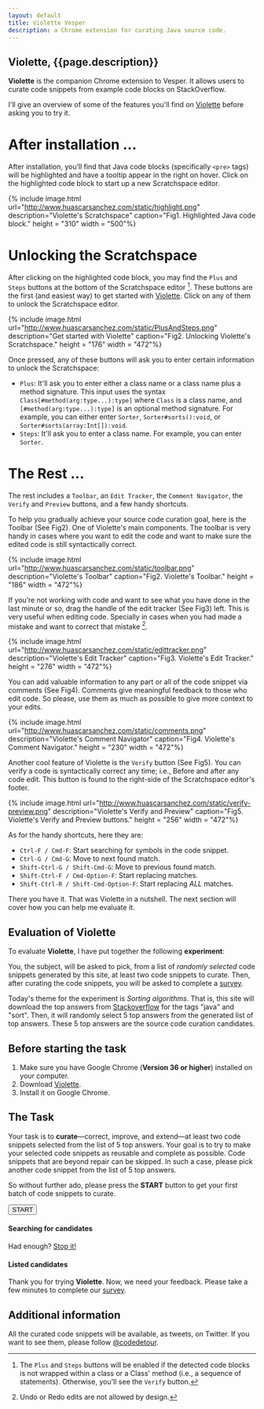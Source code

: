 ```yaml
---
layout: default
title: Violette Vesper
description: a Chrome extension for curating Java source code.
---
```


## Violette, {{page.description}}

**Violette** is the companion Chrome extension to Vesper. It allows users to curate code snippets from example code blocks on StackOverflow.

I'll give an overview of some of the features you'll find on [Violette](https://www.dropbox.com/s/dpse9g1nojt4e73/vesper-web.crx) before asking you to try it.

# After installation ... 

After installation, you’ll find that Java code blocks (specifically `<pre>` tags) will be highlighted and have a tooltip appear in the right on hover. Click on the highlighted code block to start up a new Scratchspace editor.

{% include image.html url="http://www.huascarsanchez.com/static/highlight.png" description="Violette's Scratchspace" caption="Fig1. Highlighted Java code block." height = "310" width = "500"%}

# Unlocking the Scratchspace
 
After clicking on the highlighted code block, you may find the `Plus` and `Steps` buttons at the bottom of the Scratchspace editor [^1]. These buttons are the first (and easiest way) to get started with [Violette](https://www.dropbox.com/s/dpse9g1nojt4e73/vesper-web.crx). Click on any of them to unlock the Scratchspace editor.

{% include image.html url="http://www.huascarsanchez.com/static/PlusAndSteps.png" description="Get started with Violette" caption="Fig2. Unlocking Violette's Scratchspace." height = "176" width = "472"%}

Once pressed, any of these buttons will ask you to enter certain information to unlock the Scratchspace:

* `Plus`: It'll ask you to enter either a class name or a class name plus a method signature. This input uses the syntax `Class[#method(arg:type...):type]` where `Class` is a class name, and `[#method(arg:type...):type]` is an optional method signature. For example, you can either enter `Sorter`, `Sorter#sorts():void`, or `Sorter#sorts(array:Int[]):void`.     
* `Steps`: It'll ask you to enter a class name. For example, you can enter `Sorter`. 

# The Rest ...

The rest includes a `Toolbar`, an `Edit Tracker`, the `Comment Navigator`, the `Verify` and `Preview` buttons, and a few handy shortcuts.
 
To help you gradually achieve your source code curation goal, here is the Toolbar (See Fig2). One of Violette's main components. The toolbar is very handy in cases where you want to edit the code and want to make sure the edited code is still syntactically correct.    
      
{% include image.html url="http://www.huascarsanchez.com/static/toolbar.png" description="Violette's Toolbar" caption="Fig2. Violette's Toolbar." height = "186" width = "472"%}

If you’re not working with code and want to see what you have done in the last minute or so, drag the handle of the edit tracker (See Fig3) left. This is very useful when editing code. Specially in cases when you had made a mistake and want to correct that mistake [^2].

{% include image.html url="http://www.huascarsanchez.com/static/edittracker.png" description="Violette's Edit Tracker" caption="Fig3. Violette's Edit Tracker." height = "276" width = "472"%}

You can add valuable information to any part or all of the code snippet via comments (See Fig4). Comments give meaningful feedback to those who edit code. So please, use them as much as possible to give more context to your edits. 

{% include image.html url="http://www.huascarsanchez.com/static/comments.png" description="Violette's Comment Navigator" caption="Fig4. Violette's Comment Navigator." height = "230" width = "472"%}

Another cool feature of Violette is the `Verify` button (See Fig5). You can verify a code is syntactically correct any time; i.e., Before and after any code edit. This button is found to the right-side of the Scratchspace editor's footer.   
 
{% include image.html url="http://www.huascarsanchez.com/static/verify-preview.png" description="Violette's Verify and Preview" caption="Fig5. Violette's Verify and Preview buttons." height = "256" width = "472"%}


As for the handy shortcuts, here they are:

* `Ctrl-F / Cmd-F`: Start searching for symbols in the code snippet.
* `Ctrl-G / Cmd-G`: Move to next found match.
* `Shift-Ctrl-G / Shift-Cmd-G`: Move to previous found match.
* `Shift-Ctrl-F / Cmd-Option-F`: Start replacing matches.
* `Shift-Ctrl-R / Shift-Cmd-Option-F`: Start replacing *ALL* matches.

There you have it. That was Violette in a nutshell. The next section will cover how you can help me evaluate it.

## Evaluation of Violette

To evaluate **Violette**, I have put together the following **experiment**:

You, the subject, will be asked to pick, from a list of *randomly selected* code snippets generated by this site, at least two code snippets to curate. Then, after curating the code snippets, you will be asked to complete a [survey](http://goo.gl/vzqmzG).

Today's theme for the experiment is *Sorting algorithms*. That is, this site will download the top answers from [Stackoverflow](http://www.stackoverflow.com) for the tags "java" and "sort". Then, it will randomly select 5 top answers from the generated list of top answers. These 5 top answers are the source code curation candidates.


## Before starting the task

1. Make sure you have Google Chrome (**Version 36 or higher**) installed on your computer.
2. Download [Violette](https://www.dropbox.com/s/dpse9g1nojt4e73/vesper-web.crx).  
3. Install it on Google Chrome.


## The Task

Your task is to **curate**—correct, improve, and extend—at least two code snippets selected from the list of 5 top answers. Your goal is to try to make your selected code snippets as reusable and complete as possible. Code snippets that are beyond repair can be skipped. In such a case, please pick another code snippet from the list of 5 top answers.

So without further ado, please press the **START** button to get your first batch of code snippets to curate.

<div class="searcher">
    <button id="search">START</button>
</div>

<div id="columns">
    <div id="left-col">
        <h4><strong>Searching for candidates</strong></h4>
        <div id="logger"></div>
        <div id="stopper" class="hide">
           Had enough? <a href="#" id="stop">Stop it!</a>
        </div>
    </div>
</div>
<div id="right-col">
    <h4><strong>Listed candidates</strong></h4>
    <div id="displayer"></div>
</div>
<div id="clear"></div>


Thank you for trying **Violette**. Now, we need your feedback. Please take a few minutes to complete our [survey](http://goo.gl/vzqmzG).


## Additional information

All the curated code snippets will be available, as tweets, on Twitter. If you want to see them, please follow [@codedetour](https://twitter.com/codedetour).

[^1]: The `Plus` and `Steps` buttons will be enabled if the detected code blocks is not wrapped within a class or a Class' method (i.e., a sequence of statements). Otherwise, you'll see the `Verify` button. 

[^2]: Undo or Redo edits are not allowed by design.   